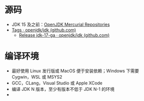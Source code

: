 # 源码

- JDK 15 及之前：[OpenJDK Mercurial Repositories](https://hg.openjdk.org/jdk)
- [Tags · openjdk/jdk (github.com)](https://github.com/openjdk/jdk/tags)
	- [Release jdk-17-ga · openjdk/jdk (github.com)](https://github.com/openjdk/jdk/releases/tag/jdk-17-ga)

# 编译环境

- 最好使用 Linux 发行版或 MacOS 便于安装依赖；Windows 下需要 Cygwin，WSL 或 MSYS2
- GCC，CLang，Visual Studio 或 Apple XCode
- 编译 JDK N 版本，至少有版本不低于 JDK N-1 的环境
- 